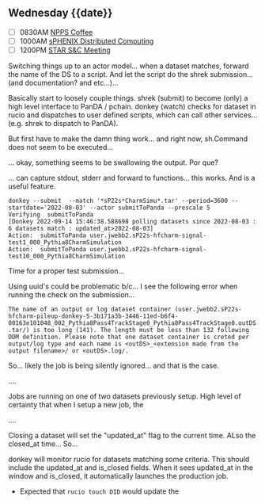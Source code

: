 ## Wednesday {{date}}

- [ ] 0830AM [NPPS Coffee](https://bnl.zoomgov.com/j/16157150845?pwd=NXNqTi9ZWEFBKzYwRXQ5U3NXU1dBZz09)
- [ ] 1000AM [sPHENIX Distributed Computing](https://bnl.zoomgov.com/j/16157150845?pwd=NXNqTi9ZWEFBKzYwRXQ5U3NXU1dBZz09)
- [ ] 1200PM [STAR S&C Meeting](https://lbnl.zoom.us/j/97026562983?pwd=VGVXbzhYUUhheEJ2cFMyVVdVRXowZz09)

Switching things up to an actor model... when a dataset matches, forward the name of the DS to a script.  And let the script do the shrek submission... (and documentation? and etc...)...

Basically start to loosely couple things.  shrek (submit) to become (only) a high level interface to PanDA / pchain.   donkey (watch) checks for dataset in rucio and dispatches to user defined scripts, which can call other services... (e.g. shrek to dispatch to PanDA).  

But first have to make the damn thing work... and right now, sh.Command does not seem to be executed...

... okay, something seems to be swallowing the output.  Por que?

... can capture stdout, stderr and forward to functions... this works.  And is a useful feature.

```
donkey --submit  --match '*sP22s*CharmSimu*.tar' --period=3600 --startdate='2022-08-03' --actor submitToPanda --prescale 5
Verifying  submitToPanda
[Donkey 2022-09-14 15:46:38.588698 polling datasets since 2022-08-03 : 6 datasets match : updated_at>2022-08-03]
Action:  submitToPanda user.jwebb2.sP22s-hfcharm-signal-test1_000_Pythia8CharmSimulation
Action:  submitToPanda user.jwebb2.sP22s-hfcharm-signal-test10_000_Pythia8CharmSimulation
```

Time for a proper test submission...

Using uuid's could be problematic b/c... I see the following error when running the check on the submission...

`The name of an output or log dataset container (user.jwebb2.sP22s-hfcharm-pileup-donkey-5-3b171a3b-3446-11ed-b6f4-00163e101048_002_Pythia8Pass4TrackStage0_Pythia8Pass4TrackStage0.outDS.tar/) is too long (141). The length must be less than 132 following DDM definition. Please note that one dataset container is creted per output/log type and each name is <outDS>_<extension made from the output filename>/ or <outDS>.log/.`

So... likely the job is being silently ignored... and that is the case.

....

Jobs are running on one of two datasets previously setup.  High level of certainty that when I setup a new job, the 


....

Closing a dataset will set the "updated_at" flag to the current time.  ALso the closed_at time... So...

donkey will monitor rucio for datasets matching some criteria.  This should include the updated_at and is_closed fields.  When it sees updated_at in the window and is_closed, it automatically launches the production job.

- Expected that `rucio touch DID` would update the  
